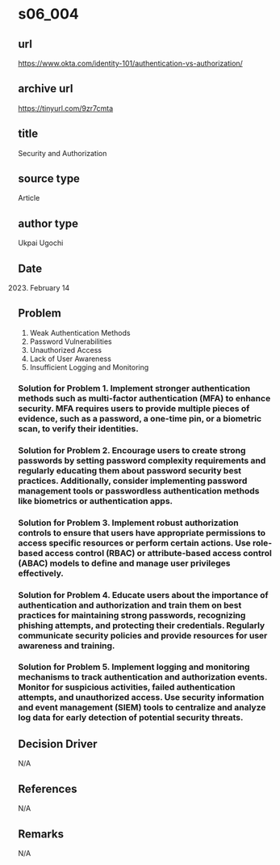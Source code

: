 # s06_004

## url
https://www.okta.com/identity-101/authentication-vs-authorization/

## archive url
https://tinyurl.com/9zr7cmta

## title
Security and Authorization

## source type
Article

## author type
Ukpai Ugochi

## Date
2023. February 14

## Problem
1. Weak Authentication Methods
2. Password Vulnerabilities
3. Unauthorized Access
4. Lack of User Awareness
5. Insufficient Logging and Monitoring

### Solution for Problem 1. Implement stronger authentication methods such as multi-factor authentication (MFA) to enhance security. MFA requires users to provide multiple pieces of evidence, such as a password, a one-time pin, or a biometric scan, to verify their identities.
### Solution for Problem 2. Encourage users to create strong passwords by setting password complexity requirements and regularly educating them about password security best practices. Additionally, consider implementing password management tools or passwordless authentication methods like biometrics or authentication apps.
### Solution for Problem 3. Implement robust authorization controls to ensure that users have appropriate permissions to access specific resources or perform certain actions. Use role-based access control (RBAC) or attribute-based access control (ABAC) models to define and manage user privileges effectively.
### Solution for Problem 4. Educate users about the importance of authentication and authorization and train them on best practices for maintaining strong passwords, recognizing phishing attempts, and protecting their credentials. Regularly communicate security policies and provide resources for user awareness and training.
### Solution for Problem 5. Implement logging and monitoring mechanisms to track authentication and authorization events. Monitor for suspicious activities, failed authentication attempts, and unauthorized access. Use security information and event management (SIEM) tools to centralize and analyze log data for early detection of potential security threats.

## Decision Driver
N/A

## References
N/A

## Remarks
N/A